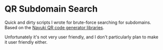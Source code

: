 # QR Subdomain Search

Quick and dirty scripts I wrote for brute-force searching for subdomains. Based on the [Nayuki QR code generator libraries](https://www.nayuki.io/page/qr-code-generator-library).

Unfortunately it's not very user friendly, and I don't particularly plan to make it user friendly either.

